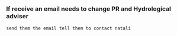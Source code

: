 ### If receive an email needs to change PR and Hydrological adviser
	send them the email tell them to contact natali